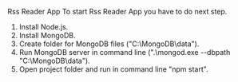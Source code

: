 Rss Reader App
To start Rss Reader App you have to do next step.
1. Install Node.js.
2. Install MongoDB.
3. Create folder for MongoDB files ("C:\MongoDB\data").
4. Run MongoDB server in command line (".\mongod.exe --dbpath "C:\MongoDB\data").
5. Open project folder and run in command line "npm start".